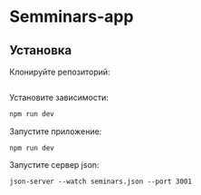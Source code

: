# Semminars-app



## Установка

Клонируйте репозиторий:

```git clone https://github.com/rouslen11/seminars-app.git
```

Установите зависимости:

```js
npm run dev
```
Запустите приложение:

```
npm run dev
```

Запустите сервер json:
```
json-server --watch seminars.json --port 3001
```

